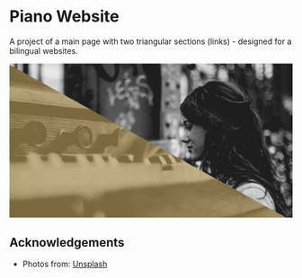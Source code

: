 # Piano Website

A project of a main page with two triangular sections (links) - designed for a bilingual websites.

<img src="images/preview.png">


## Acknowledgements

* Photos from: [Unsplash](https://www.unsplash.com)